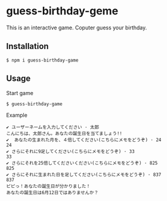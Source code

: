 # guess-birthday-geme
This is an interactive game.
Coputer guess your birthday.

## Installation
```
$ npm i guess-birthday-game
```
## Usage
Start game
```
$ guess-birthday-game
```
Example
```
✔ ユーザーネームを入力してください · 太郎
こんにちは、太郎さん。あなたの誕生日を当てましょう!!
✔  あなたの生まれた月を、４倍してください(こちらにメモをどうぞ) · 24
24
✔ さらにそれに9足してください(こちらにメモをどうぞ) · 33
33
✔ さらにそれを25倍してくださいください(こちらにメモをどうぞ) · 825
825
✔ さらにそれに生まれた日を足してください(こちらにメモをどうぞ) · 837
837
ピピっ！あなたの誕生日が分かりました！
あなたの誕生日は6月12日ではありませんか？
```
